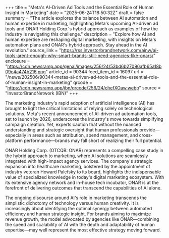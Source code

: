 +++
title = "Meta's AI-Driven Ad Tools and the Essential Role of Human Insight in Marketing"
date = "2025-06-24T18:50:32Z"
draft = false
summary = "The article explores the balance between AI automation and human expertise in marketing, highlighting Meta's upcoming AI-driven ad tools and ONAR Holding Corp.'s hybrid approach as examples of how the industry is navigating this challenge."
description = "Explore how AI and human expertise are reshaping digital marketing, with insights on Meta's automation plans and ONAR's hybrid approach. Stay ahead in the AI revolution."
source_link = "https://rss.investorbrandnetwork.com/ainw/ai-tools-arent-enough-why-smart-brands-still-need-agencies-like-onars/"
enclosure = "https://cdn.newsramp.app/genai/images/256/24/53bd6b27096afb65a18b09c4a474b216.png"
article_id = 90344
feed_item_id = 16097
url = "/news/202506/90344-metas-ai-driven-ad-tools-and-the-essential-role-of-human-insight-in-marketing"
qrcode = "https://cdn.newsramp.app/ibn/qrcode/256/24/chefXOaw.webp"
source = "InvestorBrandNetwork (IBN)"
+++

<p>The marketing industry's rapid adoption of artificial intelligence (AI) has brought to light the critical limitations of relying solely on technological solutions. Meta's recent announcement of AI-driven ad automation tools, set to launch by 2026, underscores the industry's move towards simplifying campaign creation. Yet, experts caution that without the nuanced understanding and strategic oversight that human professionals provide—especially in areas such as attribution, spend management, and cross-platform performance—brands may fall short of realizing their full potential.</p><p>ONAR Holding Corp. (OTCQB: ONAR) represents a compelling case study in the hybrid approach to marketing, where AI solutions are seamlessly integrated with high-impact agency services. The company's strategic expansion into healthcare marketing, bolstered by the appointment of industry veteran Howard Palefsky to its board, highlights the indispensable value of specialized knowledge in today's digital marketing ecosystem. With its extensive agency network and in-house tech incubator, ONAR is at the forefront of delivering outcomes that transcend the capabilities of AI alone.</p><p>The ongoing discourse around AI's role in marketing transcends the simplistic dichotomy of technology versus human creativity. It is increasingly about identifying the optimal synergy between automated efficiency and human strategic insight. For brands aiming to maximize revenue growth, the model advocated by agencies like ONAR—combining the speed and scalability of AI with the depth and adaptability of human expertise—may well represent the most effective strategy moving forward.</p>